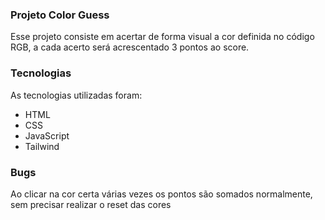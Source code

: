 ### Projeto Color Guess

Esse projeto consiste em acertar de forma visual a cor definida no código RGB, a cada acerto será acrescentado 3 pontos ao score.

### Tecnologias

As tecnologias utilizadas foram:

- HTML
- CSS
- JavaScript
- Tailwind

### Bugs

Ao clicar na cor certa várias vezes os pontos são somados normalmente, sem precisar realizar o reset das cores